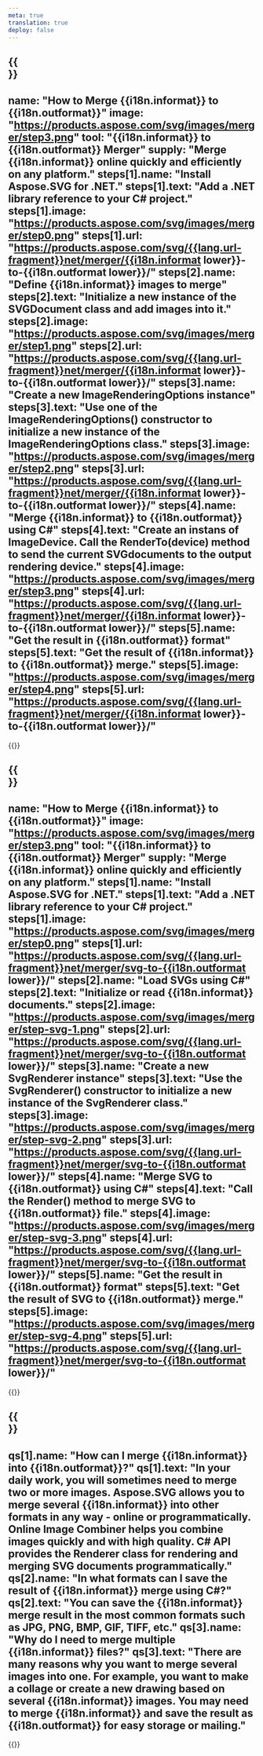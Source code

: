 ```yaml
---
meta: true
translation: true
deploy: false
---
```


{{<section howto>}}
---
name: "How to Merge {{i18n.informat}} to {{i18n.outformat}}"
image: "https://products.aspose.com/svg/images/merger/step3.png"
tool: "{{i18n.informat}} to {{i18n.outformat}} Merger"
supply: "Merge {{i18n.informat}} online quickly and efficiently on any platform."
steps[1].name: "Install Aspose.SVG for .NET."
steps[1].text: "Add a .NET library reference to your C# project."
steps[1].image: "https://products.aspose.com/svg/images/merger/step0.png"
steps[1].url: "https://products.aspose.com/svg/{{lang.url-fragment}}net/merger/{{i18n.informat lower}}-to-{{i18n.outformat lower}}/"
steps[2].name: "Define {{i18n.informat}} images to merge"
steps[2].text: "Initialize a new instance of the SVGDocument class and add images into it."
steps[2].image: "https://products.aspose.com/svg/images/merger/step1.png"
steps[2].url: "https://products.aspose.com/svg/{{lang.url-fragment}}net/merger/{{i18n.informat lower}}-to-{{i18n.outformat lower}}/"
steps[3].name: "Create a new ImageRenderingOptions instance"
steps[3].text: "Use one of the ImageRenderingOptions() constructor to initialize a new instance of the ImageRenderingOptions class."
steps[3].image: "https://products.aspose.com/svg/images/merger/step2.png"
steps[3].url: "https://products.aspose.com/svg/{{lang.url-fragment}}net/merger/{{i18n.informat lower}}-to-{{i18n.outformat lower}}/"
steps[4].name: "Merge {{i18n.informat}} to {{i18n.outformat}} using C#"
steps[4].text: "Create an instans of ImageDevice. Call the RenderTo(device) method to send the current SVGdocuments to the output rendering device."
steps[4].image: "https://products.aspose.com/svg/images/merger/step3.png"
steps[4].url: "https://products.aspose.com/svg/{{lang.url-fragment}}net/merger/{{i18n.informat lower}}-to-{{i18n.outformat lower}}/"
steps[5].name: "Get the result in {{i18n.outformat}} format"
steps[5].text: "Get the result of {{i18n.informat}} to {{i18n.outformat}} merge."
steps[5].image: "https://products.aspose.com/svg/images/merger/step4.png"
steps[5].url: "https://products.aspose.com/svg/{{lang.url-fragment}}net/merger/{{i18n.informat lower}}-to-{{i18n.outformat lower}}/"
---

{{<import path="/meta/schemas.md" section="howto">}}

{{<section howtoSvg>}}
---
name: "How to Merge {{i18n.informat}} to {{i18n.outformat}}"
image: "https://products.aspose.com/svg/images/merger/step3.png"
tool: "{{i18n.informat}} to {{i18n.outformat}} Merger"
supply: "Merge {{i18n.informat}} online quickly and efficiently on any platform."
steps[1].name: "Install Aspose.SVG for .NET."
steps[1].text: "Add a .NET library reference to your C# project."
steps[1].image: "https://products.aspose.com/svg/images/merger/step0.png"
steps[1].url: "https://products.aspose.com/svg/{{lang.url-fragment}}net/merger/svg-to-{{i18n.outformat lower}}/"
steps[2].name: "Load SVGs using C#"
steps[2].text: "Initialize or read {{i18n.informat}} documents."
steps[2].image: "https://products.aspose.com/svg/images/merger/step-svg-1.png"
steps[2].url: "https://products.aspose.com/svg/{{lang.url-fragment}}net/merger/svg-to-{{i18n.outformat lower}}/"
steps[3].name: "Create a new SvgRenderer instance"
steps[3].text: "Use the SvgRenderer() constructor to initialize a new instance of the SvgRenderer class."
steps[3].image: "https://products.aspose.com/svg/images/merger/step-svg-2.png"
steps[3].url: "https://products.aspose.com/svg/{{lang.url-fragment}}net/merger/svg-to-{{i18n.outformat lower}}/"
steps[4].name: "Merge SVG to {{i18n.outformat}} using C#"
steps[4].text: "Call the Render() method to merge SVG to {{i18n.outformat}} file."
steps[4].image: "https://products.aspose.com/svg/images/merger/step-svg-3.png"
steps[4].url: "https://products.aspose.com/svg/{{lang.url-fragment}}net/merger/svg-to-{{i18n.outformat lower}}/"
steps[5].name: "Get the result in {{i18n.outformat}} format"
steps[5].text: "Get the result of SVG to {{i18n.outformat}} merge."
steps[5].image: "https://products.aspose.com/svg/images/merger/step-svg-4.png"
steps[5].url: "https://products.aspose.com/svg/{{lang.url-fragment}}net/merger/svg-to-{{i18n.outformat lower}}/"
---

{{<import path="/meta/schemas.md" section="howto">}}

{{<section faq>}}
---
qs[1].name: "How can I merge {{i18n.informat}} into {{i18n.outformat}}?"
qs[1].text: "In your daily work, you will sometimes need to merge two or more images. Aspose.SVG allows you to merge several {{i18n.informat}} into other formats in any way - online or programmatically. Online Image Combiner helps you combine images quickly and with high quality. C# API provides the Renderer class for rendering and merging SVG documents programmatically."
qs[2].name: "In what formats can I save the result of {{i18n.informat}} merge using C#?"
qs[2].text: "You can save the {{i18n.informat}} merge result in the most common formats such as JPG, PNG, BMP, GIF, TIFF, etc."
qs[3].name: "Why do I need to merge multiple {{i18n.informat}} files?"
qs[3].text: "There are many reasons why you want to merge several images into one. For example, you want to make a collage or create a new drawing based on several {{i18n.informat}} images. You may need to merge {{i18n.informat}} and save the result as {{i18n.outformat}} for easy storage or mailing."
---

{{<import path="/meta/schemas.md" section="faq">}}

